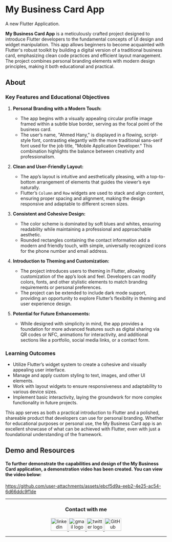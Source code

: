 # My Business Card App
A new Flutter Application.

**My Business Card App** is a meticulously crafted project designed to introduce Flutter developers to the fundamental concepts of UI design and widget manipulation. This app allows beginners to become acquainted with Flutter's robust toolkit by building a digital version of a traditional business card, emphasizing clean code practices and efficient layout management. The project combines personal branding elements with modern design principles, making it both educational and practical.

## About

### Key Features and Educational Objectives

1. **Personal Branding with a Modern Touch:**
   - The app begins with a visually appealing circular profile image framed within a subtle blue border, serving as the focal point of the business card.
   - The user’s name, "Ahmed Hany," is displayed in a flowing, script-style font, contrasting elegantly with the more traditional sans-serif font used for the job title, "Mobile Application Developer." This combination highlights the balance between creativity and professionalism.

2. **Clean and User-Friendly Layout:**
   - The app’s layout is intuitive and aesthetically pleasing, with a top-to-bottom arrangement of elements that guides the viewer’s eye naturally.
   - Flutter’s `Column` and `Row` widgets are used to stack and align content, ensuring proper spacing and alignment, making the design responsive and adaptable to different screen sizes.

3. **Consistent and Cohesive Design:**
   - The color scheme is dominated by soft blues and whites, ensuring readability while maintaining a professional and approachable aesthetic.
   - Rounded rectangles containing the contact information add a modern and friendly touch, with simple, universally recognized icons for the phone number and email address.

4. **Introduction to Theming and Customization:**
   - The project introduces users to theming in Flutter, allowing customization of the app’s look and feel. Developers can modify colors, fonts, and other stylistic elements to match branding requirements or personal preferences.
   - The project can be extended to include dark mode support, providing an opportunity to explore Flutter’s flexibility in theming and user experience design.

5. **Potential for Future Enhancements:**
   - While designed with simplicity in mind, the app provides a foundation for more advanced features such as digital sharing via QR codes or NFC, animations for interactivity, and additional sections like a portfolio, social media links, or a contact form.

### Learning Outcomes

- Utilize Flutter’s widget system to create a cohesive and visually appealing user interface.
- Manage and apply custom styling to text, images, and other UI elements.
- Work with layout widgets to ensure responsiveness and adaptability to various device sizes.
- Implement basic interactivity, laying the groundwork for more complex functionality in future projects.

This app serves as both a practical introduction to Flutter and a polished, shareable product that developers can use for personal branding. Whether for educational purposes or personal use, the My Business Card app is an excellent showcase of what can be achieved with Flutter, even with just a foundational understanding of the framework.


## Demo and Resources
#### To further demonstrate the capabilities and design of the My Business Card application, a demonstration video has been created. You can view the video below:
https://github.com/user-attachments/assets/ebcf5d9a-eeb2-4e25-ac54-6d66ddc9f1de


-----

<h3 align="center">
    Contact with me
</h3>

<div align="center">
  <a href="https://www.linkedin.com/in/theahmedhany/" target="_blank">
    <img src="https://skillicons.dev/icons?i=linkedin&theme=dark" width="52" height="40" alt="linkedin logo"/>
  </a>
  <a href="mailto:a7medhanyshokry@gmail.com" target="_blank">
    <img src="https://skillicons.dev/icons?i=gmail&theme=light" width="52" height="40" alt="gmail logo"/> 
  </a>
  <a href="https://x.com/theahmedhany" target="_blank">
    <img src="https://skillicons.dev/icons?i=twitter&theme=dark" width="52" height="40" alt="twitter logo"/>
  </a>
  <a href="https://github.com/theahmedhany" target="_blank">
    <img src="https://skillicons.dev/icons?i=github&theme=dark" width="52" height="40" alt="GitHub logo"/>
  </a>
</div>

-----
